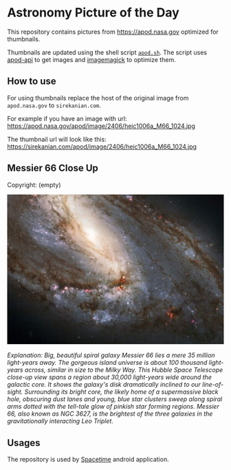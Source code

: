 # Astronomy Picture of the Day

This repository contains pictures from https://apod.nasa.gov optimized for thumbnails.

Thumbnails are updated using the shell script [`apod.sh`](apod.sh). The script
uses [apod-api](https://github.com/nasa/apod-api) to get images and [imagemagick](https://imagemagick.org) to
optimize them.

## How to use

For using thumbnails replace the host of the original image from `apod.nasa.gov` to `sirekanian.com`.

For example if you have an image with url:<br>
https://apod.nasa.gov/apod/image/2406/heic1006a_M66_1024.jpg

The thumbnail url will look like this:<br>
https://sirekanian.com/apod/image/2406/heic1006a_M66_1024.jpg

## Messier 66 Close Up

Copyright: (empty)

[![the picture of the day][1]][2]

_Explanation: Big, beautiful spiral galaxy Messier 66 lies a mere 35 million light-years away. The gorgeous island universe is about 100 thousand light-years across, similar in size to the Milky Way. This Hubble Space Telescope close-up view spans a region about 30,000 light-years wide around the galactic core. It shows the galaxy's disk dramatically inclined to our line-of-sight. Surrounding its bright core, the likely home of a supermassive black hole, obscuring dust lanes and young, blue star clusters sweep along spiral arms dotted with the tell-tale glow of pinkish star forming regions. Messier 66, also known as NGC 3627, is the brightest of the three galaxies in the gravitationally interacting Leo Triplet._

## Usages

The repository is used by [Spacetime][3] android application.

[1]: image/2406/heic1006a_M66_1024.jpg

[2]: https://apod.nasa.gov/apod/image/2406/heic1006a_M66_1024.jpg

[3]: https://github.com/sirekanian/spacetime
